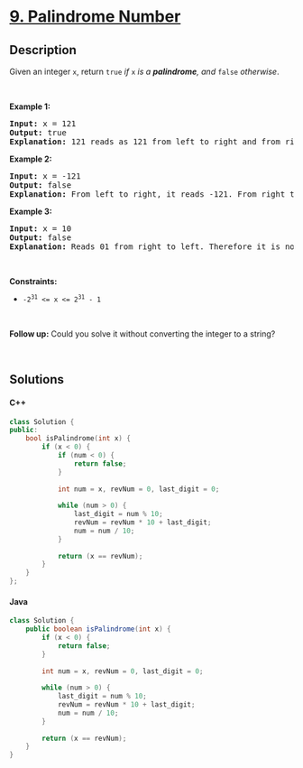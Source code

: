 # [9. Palindrome Number](https://leetcode.com/problems/palindrome-number)

## Description

<p>Given an integer <code>x</code>, return <code>true</code><em> if </em><code>x</code><em> is a </em><span data-keyword="palindrome-integer"><em><strong>palindrome</strong></em></span><em>, and </em><code>false</code><em> otherwise</em>.</p>

<p>&nbsp;</p>
<p><strong class="example">Example 1:</strong></p>

<pre>
<strong>Input:</strong> x = 121
<strong>Output:</strong> true
<strong>Explanation:</strong> 121 reads as 121 from left to right and from right to left.
</pre>

<p><strong class="example">Example 2:</strong></p>

<pre>
<strong>Input:</strong> x = -121
<strong>Output:</strong> false
<strong>Explanation:</strong> From left to right, it reads -121. From right to left, it becomes 121-. Therefore it is not a palindrome.
</pre>

<p><strong class="example">Example 3:</strong></p>

<pre>
<strong>Input:</strong> x = 10
<strong>Output:</strong> false
<strong>Explanation:</strong> Reads 01 from right to left. Therefore it is not a palindrome.
</pre>

<p>&nbsp;</p>
<p><strong>Constraints:</strong></p>

<ul>
    <li><code>-2<sup>31</sup>&nbsp;&lt;= x &lt;= 2<sup>31</sup>&nbsp;- 1</code></li>
</ul>

<p>&nbsp;</p>
<strong>Follow up:</strong> Could you solve it without converting the integer to a string?
<p>&nbsp;</p>

## Solutions

<!-- tabs:start -->

#### C++

```cpp
class Solution {
public:
    bool isPalindrome(int x) {
        if (x < 0) {
            if (num < 0) {
                return false;
            }
            
            int num = x, revNum = 0, last_digit = 0;
            
            while (num > 0) {
                last_digit = num % 10;
                revNum = revNum * 10 + last_digit;
                num = num / 10;
            }
            
            return (x == revNum);
        }
    }
};
```

#### Java

```java
class Solution {
    public boolean isPalindrome(int x) {
        if (x < 0) {
            return false;
        }
        
        int num = x, revNum = 0, last_digit = 0;
        
        while (num > 0) {
            last_digit = num % 10;
            revNum = revNum * 10 + last_digit;
            num = num / 10;
        }
        
        return (x == revNum);
    }
}
```

<!-- tabs:end -->
